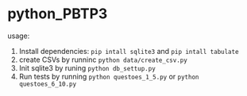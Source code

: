 # python_PBTP3
usage: 
 1. Install dependencies: `pip intall sqlite3` and `pip intall tabulate`
 2. create CSVs by runninc `python data/create_csv.py`
 3. Init sqlite3 by runing `python db_settup.py`
 4. Run tests by running `python questoes_1_5.py` or `python questoes_6_10.py` 
